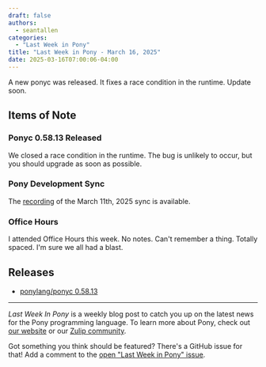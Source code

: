 ```yaml
---
draft: false
authors:
  - seantallen
categories:
  - "Last Week in Pony"
title: "Last Week in Pony - March 16, 2025"
date: 2025-03-16T07:00:06-04:00
---
```


A new ponyc was released. It fixes a race condition in the runtime. Update soon.

<!-- more -->

## Items of Note

### Ponyc 0.58.13 Released

We closed a race condition in the runtime. The bug is unlikely to occur, but you should upgrade as soon as possible.

### Pony Development Sync

The [recording](https://vimeo.com/922568767) of the March 11th, 2025 sync is available.

### Office Hours

I attended Office Hours this week. No notes. Can't remember a thing. Totally spaced. I'm sure we all had a blast.

## Releases

- [ponylang/ponyc 0.58.13](https://github.com/ponylang/ponyc/releases/tag/0.58.13)

---

_Last Week In Pony_ is a weekly blog post to catch you up on the latest news for the Pony programming language. To learn more about Pony, check out [our website](https://ponylang.io) or our [Zulip community](https://ponylang.zulipchat.com).

Got something you think should be featured? There's a GitHub issue for that! Add a comment to the [open "Last Week in Pony" issue](https://github.com/ponylang/ponylang.github.io/issues?q=is%3Aissue+is%3Aopen+label%3Alast-week-in-pony).
